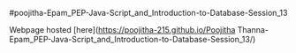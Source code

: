 #poojitha-Epam_PEP-Java-Script_and_Introduction-to-Database-Session_13

Webpage hosted [here](https://poojitha-215.github.io/Poojitha Thanna-Epam_PEP-Java-Script_and_Introduction-to-Database-Session_13/)
